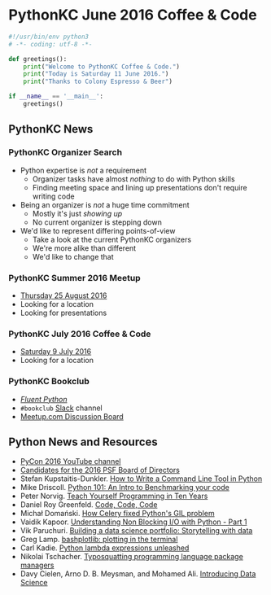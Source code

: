 # PythonKC June 2016 Coffee & Code
```python
#!/usr/bin/env python3
# -*- coding: utf-8 -*-

def greetings():
    print("Welcome to PythonKC Coffee & Code.")
    print("Today is Saturday 11 June 2016.")
    print("Thanks to Colony Espresso & Beer")

if __name__ == '__main__':
    greetings()
```

## PythonKC News

### PythonKC Organizer Search
* Python expertise is _not_ a requirement
    * Organizer tasks have almost _nothing_ to do with Python skills
    * Finding meeting space and lining up presentations don't require writing code
* Being an organizer is _not_ a huge time commitment
    * Mostly it's just _showing up_
    * No current organizer is stepping down
* We'd like to represent differing points-of-view
    * Take a look at the current PythonKC organizers
    * We're more alike than different
    * We'd like to change that

### PythonKC Summer 2016 Meetup
* [Thursday 25 August 2016](http://www.meetup.com/pythonkc/events/xgjdhlyvlbhc/)
* Looking for a location
* Looking for presentations

### PythonKC July 2016 Coffee & Code
* [Saturday 9 July 2016](http://www.meetup.com/pythonkc/events/231328883/)
* Looking for a location

### PythonKC Bookclub
* [_Fluent Python_](http://shop.oreilly.com/product/0636920032519.do)
* `#bookclub` [Slack](https://pykc-slackipy.herokuapp.com/) channel
* [Meetup.com Discussion Board](http://www.meetup.com/pythonkc/messages/boards/thread/49656306)

## Python News and Resources
* [PyCon 2016 YouTube channel](https://www.youtube.com/channel/UCwTD5zJbsQGJN75MwbykYNw)
* [Candidates for the 2016 PSF Board of Directors](https://wiki.python.org/moin/PythonSoftwareFoundation/BoardCandidates2016)
* Stefan Kupstaitis-Dunkler. [How to Write a Command Line Tool in Python](https://threadsoftechnology.com/2016/05/15/how-to-write-a-command-line-tool-in-python/)
* Mike Driscoll. [Python 101: An Intro to Benchmarking your code](http://www.blog.pythonlibrary.org/2016/05/24/python-101-an-intro-to-benchmarking-your-code/)
* Peter Norvig. [Teach Yourself Programming in Ten Years](http://norvig.com/21-days.html)
* Daniel Roy Greenfeld. [Code, Code, Code](http://www.pydanny.com/code-code-code.html)
* Michał Domański. [How Celery fixed Python's GIL problem](http://blog.domanski.me/how-celery-fixed-pythons-gil-problem/)
* Vaidik Kapoor. [Understanding Non Blocking I/O with Python - Part 1](https://vaidik.in/blog/understanding-non-blocking-io-with-python-part-1.html)
* Vik Paruchuri. [Building a data science portfolio: Storytelling with data](https://www.dataquest.io/blog/data-science-portfolio-project/)
* Greg Lamp. [bashplotlib: plotting in the terminal](https://github.com/glamp/bashplotlib)
* Carl Kadie. [Python lambda expressions unleashed](https://blogs.msdn.microsoft.com/pythonengineering/2016/06/07/lambda-exp-unleashed/)
* Nikolai Tschacher. [Typosquatting programming language package managers](http://incolumitas.com/2016/06/08/typosquatting-package-managers/)
* Davy Cielen, Arno D. B. Meysman, and Mohamed Ali. [Introducing Data Science](https://www.manning.com/books/introducing-data-science)
